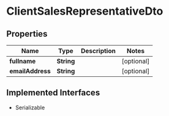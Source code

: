 

# ClientSalesRepresentativeDto


## Properties

Name | Type | Description | Notes
------------ | ------------- | ------------- | -------------
**fullname** | **String** |  |  [optional]
**emailAddress** | **String** |  |  [optional]


## Implemented Interfaces

* Serializable


